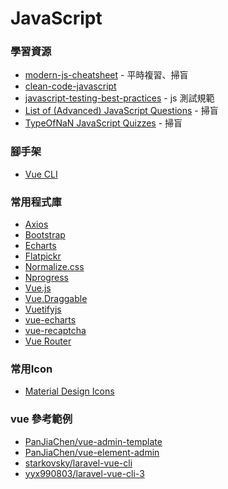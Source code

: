<a name="#JavaScript"></a>
# JavaScript

<a name="resources"></a>
### 學習資源
- [modern-js-cheatsheet](https://github.com/mbeaudru/modern-js-cheatsheet) - 平時複習、掃盲
- [clean-code-javascript](https://github.com/ryanmcdermott/clean-code-javascript)
- [javascript-testing-best-practices](https://github.com/goldbergyoni/javascript-testing-best-practices) - js 測試規範
- [List of (Advanced) JavaScript Questions](https://github.com/lydiahallie/javascript-questions) - 掃盲
- [TypeOfNaN JavaScript Quizzes](https://quiz.typeofnan.dev/) - 掃盲

<a name="cli"></a>
### 腳手架
- [Vue CLI](https://cli.vuejs.org)

<a name="library"></a>
### 常用程式庫
- [Axios](https://github.com/axios/axios)
- [Bootstrap](https://getbootstrap.com)
- [Echarts](https://echarts.baidu.com)
- [Flatpickr](https://flatpickr.js.org)
- [Normalize.css](https://necolas.github.io/normalize.css)
- [Nprogress](https://ricostacruz.com/nprogress)
- [Vue.js](https://vuejs.org)
- [Vue.Draggable](https://github.com/SortableJS/Vue.Draggable)
- [Vuetifyjs](https://vuetifyjs.com)
- [vue-echarts](https://github.com/ecomfe/vue-echarts)
- [vue-recaptcha](https://www.npmjs.com/package/vue-recaptcha)
- [Vue Router](https://router.vuejs.org/zh)

<a name="icon"></a>
### 常用Icon
- [Material Design Icons](https://materialdesignicons.com/)

<a name="vue_example"></a>
### vue 參考範例
- [PanJiaChen/vue-admin-template](https://github.com/PanJiaChen/vue-admin-template)
- [PanJiaChen/vue-element-admin](https://github.com/PanJiaChen/vue-element-admin)
- [starkovsky/laravel-vue-cli](https://github.com/starkovsky/laravel-vue-cli)
- [yyx990803/laravel-vue-cli-3](https://github.com/yyx990803/laravel-vue-cli-3)
